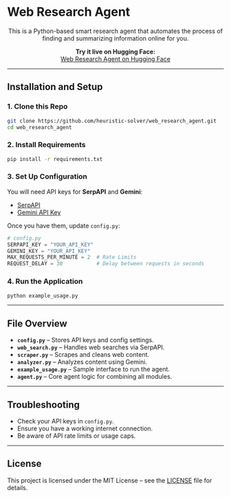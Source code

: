<p align="center">
  <h1>Web Research Agent</h1>
</p>

<p align="center">
  This is a Python-based smart research agent that automates the process of finding and summarizing information online for you.
</p>

<p align="center">
  <b>Try it live on Hugging Face:</b><br>
  <a href="https://huggingface.co/spaces/heuristic-solver/web_res_agent_joel">
    Web Research Agent on Hugging Face
  </a>
</p>

---

<p align="center">
  <h2>Installation and Setup</h2>
</p>

### 1. Clone this Repo

```bash
git clone https://github.com/heuristic-solver/web_research_agent.git
cd web_research_agent
```

### 2. Install Requirements

```bash
pip install -r requirements.txt
```

### 3. Set Up Configuration

You will need API keys for **SerpAPI** and **Gemini**:

- [SerpAPI](https://serpapi.com/)
- [Gemini API Key](https://aistudio.google.com/app/apikey)

Once you have them, update `config.py`:

```python
# config.py
SERPAPI_KEY = "YOUR_API_KEY"
GEMINI_KEY = "YOUR_API_KEY"
MAX_REQUESTS_PER_MINUTE = 2  # Rate Limits
REQUEST_DELAY = 30           # Delay between requests in seconds
```

### 4. Run the Application

```bash
python example_usage.py
```

---

<p align="center">
  <h2>File Overview</h2>
</p>

- **`config.py`** – Stores API keys and config settings.
- **`web_search.py`** – Handles web searches via SerpAPI.
- **`scraper.py`** – Scrapes and cleans web content.
- **`analyzer.py`** – Analyzes content using Gemini.
- **`example_usage.py`** – Sample interface to run the agent.
- **`agent.py`** – Core agent logic for combining all modules.

---

<p align="center">
  <h2>Troubleshooting</h2>
</p>

- Check your API keys in `config.py`.
- Ensure you have a working internet connection.
- Be aware of API rate limits or usage caps.

---

<p align="center">
  <h2>License</h2>
</p>

This project is licensed under the MIT License – see the [LICENSE](LICENSE) file for details.
